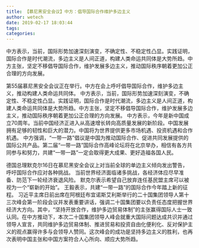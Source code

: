 ```yaml
---
title: 【慕尼黑安全会议】中方：倡导国际合作维护多边主义
author: wetech
date: 2019-02-17 18:03:44
tags: 
categories: 
---
```

中方表示，当前，国际形势加速深刻演变，不确定性、不稳定性凸显。实践证明，国际合作是时代潮流，多边主义是人间正道，构建人类命运共同体是大势所趋。中方主张，坚定不移倡导国际合作，维护发展多边主义，推动国际秩序朝着更加公正合理的方向发展。
<!-- more -->
第55届慕尼黑安全会议正在举行。中方在会上呼吁倡导国际合作，维护多边主义，推动构建人类命运共同体。
中方表示，当前，国际形势加速深刻演变，不确定性、不稳定性凸显。实践证明，国际合作是时代潮流，多边主义是人间正道，构建人类命运共同体是大势所趋。中方主张，坚定不移倡导国际合作，维护发展多边主义，推动国际秩序朝着更加公正合理的方向发展。
中方表示，今年是新中国成立70周年。当前中国经济正进入从高速增长转向高质量发展的新阶段。中国发展拥有足够的韧性和巨大的潜力。中国将为世界提供更多市场机遇、投资机遇和合作机遇。
中方强调，“一带一路”倡议是中国为推动国际合作、促进共同发展提供的国际公共产品。第二届“一带一路”国际合作高峰论坛将在北京举办，相信有各方共同参与和努力，共建“一带一路”一定会取得更大成果、更好造福各国人民。
 
 
德国总理默克尔16日在慕尼黑安全会议上对当前全球的单边主义倾向发出警告，呼吁国际合作应对各种挑战。
当前世界经济面临诸多挑战，各经济体应尽早准备、防范下一轮经济衰退风险。
默克尔表示希望自己放弃连任基民盟主席可以被视为一个“崭新的开始”。
王毅表示，共建“一带一路”的国际合作今年踏上新的征程。
习近平主席日前出席在阿根廷布宜诺斯艾利斯举行的二十国集团领导人第十三次峰会第一阶段会议并发表重要讲话，强调二十国集团要以负责任态度把握世界经济大方向。其中，“坚持开放合作，维护多边贸易体制”的主张赢得国际人士一致认同。在中方推动下，本次二十国集团领导人峰会就重大国际问题达成共识并通过领导人宣言，共同维护多边贸易体制、推进贸易和投资自由化便利化、反对保护主义的观点赢得许多与会领导人赞同。这次峰会的成功是坚持多边主义的胜利，也再次表明中国主张和中国方案符合人心所向、顺应大势所趋。
